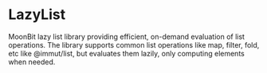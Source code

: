 # LazyList

MoonBit lazy list library providing efficient, on-demand evaluation of list operations.
The library supports common list operations like map, filter, fold, etc like @immut/list,
but evaluates them lazily, only computing elements when needed.